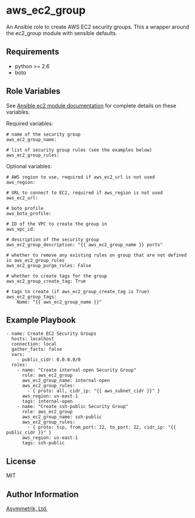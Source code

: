 aws_ec2_group
=============

An Ansible role to create AWS EC2 security groups. This a wrapper around the ec2_group module with sensible defaults.

Requirements
------------

- python >= 2.6
- boto

Role Variables
--------------

See [Ansible ec2 module documentation](http://docs.ansible.com/ansible/ec2_group_module.html) for complete details on these variables.

Required variables:

    # name of the security group
    aws_ec2_group_name:

    # list of security group rules (see the examples below)
    aws_ec2_group_rules:

Optional variables:

    # AWS region to use, required if aws_ec2_url is not used
    aws_region:

    # URL to connect to EC2, required if aws_region is not used
    aws_ec2_url:

    # boto profile
    aws_boto_profile:

    # ID of the VPC to create the group in
    aws_vpc_id:

    # description of the security group
    aws_ec2_group_description: "{{ aws_ec2_group_name }} ports"

    # whether to remove any existing rules on group that are not defined in aws_ec2_group_rules
    aws_ec2_group_purge_rules: False

    # whether to create tags for the group
    aws_ec2_group_create_tag: True

    # tags to create (if aws_ec2_group_create_tag is True)
    aws_ec2_group_tags:
        Name: "{{ aws_ec2_group_name }}"

Example Playbook
----------------

    - name: Create EC2 Security Groups
      hosts: localhost
      connection: local
      gather_facts: false
      vars:
        - public_cidr: 0.0.0.0/0
      roles:
        - name: "Create internal-open Security Group"
          role: aws_ec2_group
          aws_ec2_group_name: internal-open
          aws_ec2_group_rules:
            - { proto: all, cidr_ip: "{{ aws_subnet_cidr }}" }
          aws_region: us-east-1
          tags: internal-open
        - name: "Create ssh-public Security Group"
          role: aws_ec2_group
          aws_ec2_group_name: ssh-public
          aws_ec2_group_rules:
            - { proto: tcp, from_port: 22, to_port: 22, cidr_ip: "{{ public_cidr }}" }
          aws_region: us-east-1
          tags: ssh-public

License
-------

MIT

Author Information
------------------

[Asymmetrik, Ltd.](https://www.asymmetrik.com/)
